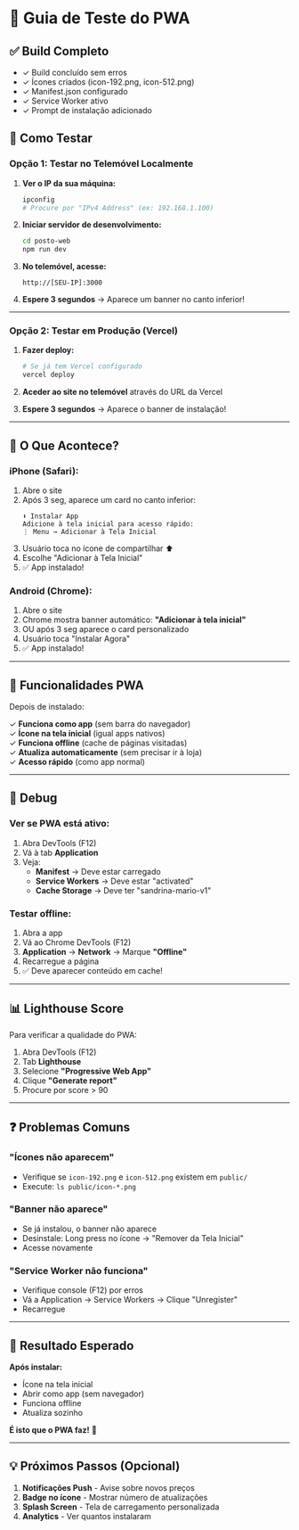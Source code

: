 # 🧪 Guia de Teste do PWA

## ✅ Build Completo
- ✓ Build concluído sem erros
- ✓ Ícones criados (icon-192.png, icon-512.png)
- ✓ Manifest.json configurado
- ✓ Service Worker ativo
- ✓ Prompt de instalação adicionado

## 📱 Como Testar

### Opção 1: Testar no Telemóvel Localmente

1. **Ver o IP da sua máquina:**
   ```bash
   ipconfig
   # Procure por "IPv4 Address" (ex: 192.168.1.100)
   ```

2. **Iniciar servidor de desenvolvimento:**
   ```bash
   cd posto-web
   npm run dev
   ```

3. **No telemóvel, acesse:**
   ```
   http://[SEU-IP]:3000
   ```

4. **Espere 3 segundos** → Aparece um banner no canto inferior!

---

### Opção 2: Testar em Produção (Vercel)

1. **Fazer deploy:**
   ```bash
   # Se já tem Vercel configurado
   vercel deploy
   ```

2. **Aceder ao site no telemóvel** através do URL da Vercel

3. **Espere 3 segundos** → Aparece o banner de instalação!

---

## 📲 O Que Acontece?

### **iPhone (Safari):**
1. Abre o site
2. Após 3 seg, aparece um card no canto inferior:
   ```
   ⬇️ Instalar App
   Adicione à tela inicial para acesso rápido: 
   ⋮ Menu → Adicionar à Tela Inicial
   ```
3. Usuário toca no ícone de compartilhar ⬆️
4. Escolhe "Adicionar à Tela Inicial"
5. ✅ App instalado!

### **Android (Chrome):**
1. Abre o site
2. Chrome mostra banner automático: **"Adicionar à tela inicial"**
3. OU após 3 seg aparece o card personalizado
4. Usuário toca "Instalar Agora"
5. ✅ App instalado!

---

## 🎯 Funcionalidades PWA

Depois de instalado:

✓ **Funciona como app** (sem barra do navegador)  
✓ **Ícone na tela inicial** (igual apps nativos)  
✓ **Funciona offline** (cache de páginas visitadas)  
✓ **Atualiza automaticamente** (sem precisar ir à loja)  
✓ **Acesso rápido** (como app normal)

---

## 🐛 Debug

### Ver se PWA está ativo:
1. Abra DevTools (F12)
2. Vá à tab **Application**
3. Veja:
   - **Manifest** → Deve estar carregado
   - **Service Workers** → Deve estar "activated"
   - **Cache Storage** → Deve ter "sandrina-mario-v1"

### Testar offline:
1. Abra a app
2. Vá ao Chrome DevTools (F12)
3. **Application** → **Network** → Marque **"Offline"**
4. Recarregue a página
5. ✅ Deve aparecer conteúdo em cache!

---

## 📊 Lighthouse Score

Para verificar a qualidade do PWA:

1. Abra DevTools (F12)
2. Tab **Lighthouse**
3. Selecione **"Progressive Web App"**
4. Clique **"Generate report"**
5. Procure por score > 90

---

## ❓ Problemas Comuns

### "Ícones não aparecem"
- Verifique se `icon-192.png` e `icon-512.png` existem em `public/`
- Execute: `ls public/icon-*.png`

### "Banner não aparece"
- Se já instalou, o banner não aparece
- Desinstale: Long press no ícone → "Remover da Tela Inicial"
- Acesse novamente

### "Service Worker não funciona"
- Verifique console (F12) por erros
- Vá a Application → Service Workers → Clique "Unregister"
- Recarregue

---

## 🎉 Resultado Esperado

**Após instalar:**
- Ícone na tela inicial
- Abrir como app (sem navegador)
- Funciona offline
- Atualiza sozinho

**É isto que o PWA faz!** 🚀

---

## 💡 Próximos Passos (Opcional)

1. **Notificações Push** - Avise sobre novos preços
2. **Badge no ícone** - Mostrar número de atualizações
3. **Splash Screen** - Tela de carregamento personalizada
4. **Analytics** - Ver quantos instalaram







